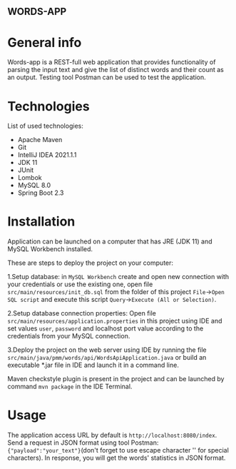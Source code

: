 ## WORDS-APP

# General info
Words-app is a REST-full web application that provides functionality of parsing the input text and give the
list of distinct words and their count as an output. 
Testing tool Postman can be used to test the application. 

# Technologies
List of used technologies:
* Apache Maven 
* Git 
* IntelliJ IDEA 2021.1.1
* JDK 11
* JUnit  
* Lombok   
* MySQL 8.0
* Spring Boot 2.3  

# Installation
Application can be launched on a computer that has JRE (JDK 11) and MySQL Workbench
installed.

These are steps to deploy the project on your computer:

1.Setup database: in `MySQL Workbench` create and open new connection with your credentials or use
the existing one, open file `src/main/resources/init_db.sql` from the folder of this project
`File`->`Open SQL script` and execute this script `Query`->`Execute (All or Selection)`.

2.Setup database connection properties: Open file `src/main/resources/application.properties` in this
project using IDE and set values `user`, `password` and localhost port value according to the
credentials from your MySQL connection.

3.Deploy the project on the web server using IDE by running the file `src/main/java/pmm/words/api/WordsApiApplication.java`
or build an executable *.jar file in IDE and launch it in a command line.   

Maven checkstyle plugin is present in the project and can be launched by command `mvn package` in the IDE Terminal. 

# Usage
The application access URL by default is `http://localhost:8080/index`.
Send a request in JSON format using tool Postman: `{"payload":"your_text"}`(don't forget to use escape character '\' 
for special characters). In response, you will get the words' statistics in JSON format.  
